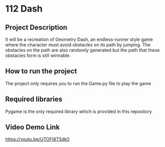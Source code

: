 # 112 Dash
## Project Description
It will be a recreation of Geometry Dash, an endless-runner style game where the character must avoid obstacles on its path by jumping. The obstacles on the path are also randomly generated but the path that these obstacles form is still winnable.

## How to run the project
The project only requires you to run the Game.py file to play the game

## Required libraries
Pygame is the only required library which is provided in this repository

## Video Demo Link
https://youtu.be/UTOFI8T5dk0
